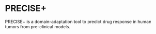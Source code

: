 # PRECISE+

PRECISE+ is a domain-adaptation tool to predict drug response in human tumors from pre-clinical models.